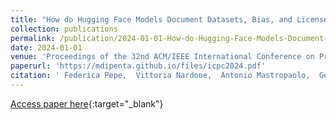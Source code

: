 ```yaml
---
title: "How do Hugging Face Models Document Datasets, Bias, and Licenses? An Empirical Study"
collection: publications
permalink: /publication/2024-01-01-How-do-Hugging-Face-Models-Document-Datasets-Bias-and-Licenses-An-Empirical-Study
date: 2024-01-01
venue: 'Proceedings of the 32nd ACM/IEEE International Conference on Program Comprehension (ICPC 2024), May 15-16, 2024, Lisbon, Portugal'
paperurl: 'https://mdipenta.github.io/files/icpc2024.pdf'
citation: ' Federica Pepe,  Vittoria Nardone,  Antonio Mastropaolo,  Gerardo Canfora,  Gabriele Bavota,  Massimiliano Di Penta, &quot;How do Hugging Face Models Document Datasets, Bias, and Licenses? An Empirical Study.&quot; Proceedings of the 32nd ACM/IEEE International Conference on Program Comprehension (ICPC 2024), May 15-16, 2024, Lisbon, Portugal, 2024.'
---
```

[Access paper here](https://mdipenta.github.io/files/icpc2024.pdf){:target="_blank"}
